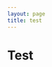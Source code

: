 ```yaml
---
layout: page
title: test
---
```


# Test

<script>
  var fill = d3.scale.category20();

  d3.layout.cloud().size([300, 300])
      .words([
        "Hello", "world", "normally", "you", "want", "more", "words",
        "than", "this"].map(function(d) {
        return {text: d, size: 10 + Math.random() * 90};
      }))
      .padding(5)
      .rotate(function() { return ~~(Math.random() * 2) * 90; })
      .font("Impact")
      .fontSize(function(d) { return d.size; })
      .on("end", draw)
      .start();

  function draw(words) {
    d3.select("body").append("svg")
        .attr("width", 300)
        .attr("height", 300)
      .append("g")
        .attr("transform", "translate(150,150)")
      .selectAll("text")
        .data(words)
      .enter().append("text")
        .style("font-size", function(d) { return d.size + "px"; })
        .style("font-family", "Impact")
        .style("fill", function(d, i) { return fill(i); })
        .attr("text-anchor", "middle")
        .attr("transform", function(d) {
          return "translate(" + [d.x, d.y] + ")rotate(" + d.rotate + ")";
        })
        .text(function(d) { return d.text; });
  }
</script>
